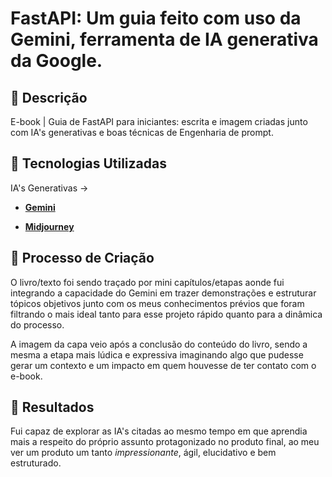 # FastAPI: Um guia feito com uso da Gemini, ferramenta de IA generativa da Google. 
 
## 📒 Descrição
E-book | Guia de FastAPI para iniciantes: escrita e imagem criadas junto com IA's generativas e boas técnicas de Engenharia de prompt.

## 🤖 Tecnologias Utilizadas
IA's Generativas ->

- **[Gemini](https://gemini.google.com/app)**

- **[Midjourney](https://gemini.google.com/app)** 

## 🧐 Processo de Criação
O livro/texto foi sendo traçado por mini capítulos/etapas aonde fui integrando a capacidade do Gemini em trazer demonstrações e estruturar tópicos objetivos junto com os meus conhecimentos prévios que foram filtrando o mais ideal tanto para esse projeto rápido quanto para a dinâmica do processo. 

A imagem da capa veio após a conclusão do conteúdo do livro, sendo a mesma a etapa mais lúdica e expressiva imaginando algo que pudesse gerar um contexto e um impacto em quem houvesse de ter contato com o e-book.  

## 🚀 Resultados
Fui capaz de explorar as IA's citadas ao mesmo tempo em que aprendia mais a respeito do próprio assunto protagonizado no produto final, ao meu ver um produto um tanto _impressionante_, ágil, elucidativo e bem estruturado.
